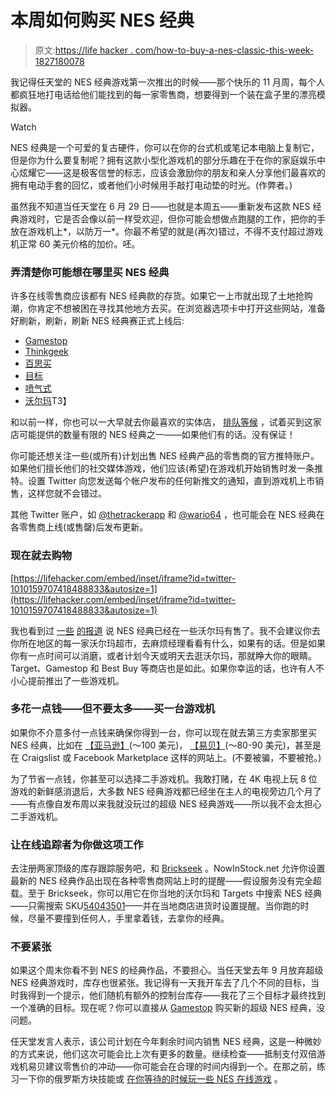 # 本周如何购买 NES 经典

> 原文:[https://life hacker . com/how-to-buy-a-nes-classic-this-week-1827180078](https://lifehacker.com/how-to-buy-a-nes-classic-this-week-1827180078)

我记得任天堂的 NES 经典游戏第一次推出的时候——那个快乐的 11 月周，每个人都疯狂地打电话给他们能找到的每一家零售商，想要得到一个装在盒子里的漂亮模拟器。

Watch

NES 经典是一个可爱的复古硬件，你可以在你的台式机或笔记本电脑上复制它，但是你为什么要复制呢？拥有这款小型化游戏机的部分乐趣在于在你的家庭娱乐中心炫耀它——这是极客信誉的标志，应该会激励你的朋友和亲人分享他们最喜欢的拥有电动手套的回忆，或者他们小时候用手敲打电动垫的时光。(作弊者。)

虽然我不知道当任天堂在 6 月 29 日——也就是本周五——重新发布这款 NES 经典游戏时，它是否会像以前一样受欢迎，但你可能会想做点跑腿的工作，把你的手放在游戏机上*，以防万一*。你最不希望的就是(再次)错过，不得不支付超过游戏机正常 60 美元价格的加价。呸。

### 弄清楚你可能想在哪里买 NES 经典

许多在线零售商应该都有 NES 经典款的存货。如果它一上市就出现了土地抢购潮，你肯定不想被困在寻找其他地方去买。在浏览器选项卡中打开这些网站，准备好刷新，刷新，刷新 NES 经典赛正式上线后:

*   [Gamestop](https://www.gamestop.com/nes/consoles/nintendo-nes-classic-edition-releases-on-6-29/136574)
*   [Thinkgeek](https://www.thinkgeek.com/product/jonu/index.shtml)
*   [百思买](https://www.bestbuy.com/site/nintendo-entertainment-system-nes-classic-edition/5389100.p?skuId=5389100)
*   [目标](https://www.target.com/p/nintendo-entertainment-system-nes-classic-edition/-/A-51431883)
*   [喷气式](https://jet.com/product/NES-CLASSIC-HARDWARE/da4dcfd3273240e19287e30c5c5bef11)
*   [沃尔玛](https://www.walmart.com/browse/video-games/nintendo-nes-classic-super-nes-classic/2636_7054994?cat_id=2636_7054994&facet=retailer%3AWalmart.com#searchProductResult)T3】

和以前一样，你也可以一大早就去你最喜欢的实体店， [排队等候](https://www.reddit.com/r/minines/comments/8u1obh/those_buying_your_nes_classic_at_stores_on_friday/) ，试着买到这家店可能提供的数量有限的 NES 经典之一——如果他们有的话。没有保证！

你可能还想关注一些(或所有)计划出售 NES 经典产品的零售商的官方推特账户。如果他们擅长他们的社交媒体游戏，他们应该(希望)在游戏机开始销售时发一条推特。设置 Twitter 向您发送每个帐户发布的任何新推文的通知，直到游戏机上市销售，这样您就不会错过。

其他 Twitter 账户，如 [@thetrackerapp](https://twitter.com/thetrackerapp) 和 [@wario64](http://Wario64) ，也可能会在 NES 经典在各零售商上线(或售罄)后发布更新。

### 现在就去购物

 [https://lifehacker.com/embed/inset/iframe?id=twitter-1010159707418488833&autosize=1](https://lifehacker.com/embed/inset/iframe?id=twitter-1010159707418488833&autosize=1) 

我也看到过 [一些](https://www.reddit.com/r/minines/comments/8tsaa9/many_in_stock_in_nc_walmart/) [的报道](https://www.reddit.com/r/minines/comments/8ttldw/in_stock_at_local_walmarts_pick_them_up_before/) 说 NES 经典已经在一些沃尔玛有售了。我不会建议你去你所在地区的每一家沃尔玛超市，去麻烦经理看看有什么，如果有的话。但是如果你有一点时间可以消磨，或者计划今天或明天去逛沃尔玛，那就睁大你的眼睛。Target、Gamestop 和 Best Buy 等商店也是如此。如果你幸运的话，也许有人不小心提前推出了一些游戏机。

### 多花一点钱——但不要太多——买一台游戏机

如果你不介意多付一点钱来确保你得到一台，你可以现在就去第三方卖家那里买 NES 经典，比如在 [【亚马逊】](https://smile.amazon.com/gp/offer-listing/B01IFJBQ1E?asc_campaign=InlineText&asc_refurl=https://lifehacker.com/how-to-buy-a-nes-classic-this-week-1827180078&asc_source=&tag=kinjalifehackerlink-20)(～100 美元)， [【易贝】](https://www.ebay.com/sch/i.html?_from=R40&_trksid=p2334524.m570.l1313.TR11.TRC2.A0.H0.X%22nes+classic%22.TRS1&_nkw=%22nes+classic%22&_sacat=0&LH_TitleDesc=0&_osacat=0&_odkw=nes+classic)(～80-90 美元)，甚至是在 Craigslist 或 Facebook Marketplace 这样的网站上。(不要被骗，不要被抢。)

为了节省一点钱，你甚至可以选择二手游戏机。我敢打赌，在 4K 电视上玩 8 位游戏的新鲜感消退后，大多数 NES 经典游戏都已经坐在主人的电视旁边几个月了——有点像自发布周以来我就没玩过的超级 NES 经典游戏——所以我不会太担心二手游戏机。

### 让在线追踪者为你做这项工作

去注册两家顶级的库存跟踪服务吧，和 [Brickseek](https://brickseek.com/) 。NowInStock.net 允许你设置最新的 NES 经典作品出现在各种零售商网站上时的提醒——假设服务没有完全超载。至于 Brickseek，你可以用它在你当地的沃尔玛和 Targets 中搜索 NES 经典——只需搜索 SKU[54043501](https://brickseek.com/walmart-inventory-checker/?sku=54043501)——并在当地商店进货时设置提醒。当你跑的时候，尽量不要撞到任何人，手里拿着钱，去拿你的经典。

### 不要紧张

如果这个周末你看不到 NES 的经典作品，不要担心。当任天堂去年 9 月放弃超级 NES 经典游戏时，库存也很紧张。我记得有一天我开车去了几个不同的目标，当时我得到一个提示，他们随机有额外的控制台库存——我花了三个目标才最终找到一个准确的目标。现在呢？你可以直接从 [Gamestop](https://www.gamestop.com/snes/consoles/super-nes-classic-edition/152771) 购买新的超级 NES 经典，没问题。

任天堂发言人表示，该公司计划在今年剩余时间内销售 NES 经典，这是一种微妙的方式来说，他们这次可能会比上次有更多的数量。继续检查——抵制支付双倍游戏机易贝建议零售价的冲动——你可能会在合理的时间内得到一个。在那之前，练习一下你的俄罗斯方块技能或 [在你等待的时候玩一些 NES 在线游戏](https://lifehacker.com/the-best-web-sites-to-get-your-retro-gaming-fix-1823765757) 。